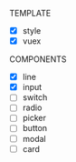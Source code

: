 
TEMPLATE

- [x] style
- [x] vuex

COMPONENTS

- [x] line
- [x] input
- [ ] switch
- [ ] radio
- [ ] picker
- [ ] button
- [ ] modal
- [ ] card